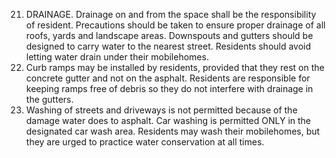 21. DRAINAGE. Drainage on and from the space shall be the responsibility of resident. Precautions should be taken to ensure proper drainage of all roofs, yards and landscape areas. Downspouts and gutters should be designed to carry water to the nearest street. Residents should avoid letting water drain under their mobilehomes.
   1. Curb ramps may be installed by residents, provided that they rest on the concrete gutter and not on the asphalt. Residents are responsible for keeping ramps free of debris so they do not interfere with drainage in the gutters.
   2. Washing of streets and driveways is not permitted because of the damage water does to asphalt. Car washing is permitted ONLY in the designated car wash area. Residents may wash their mobilehomes, but they are urged to practice water conservation at all times.
